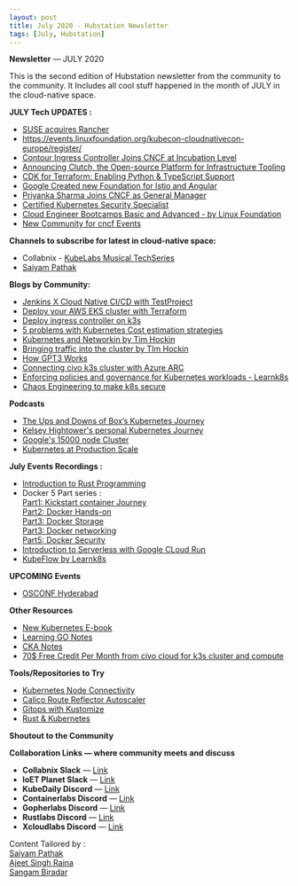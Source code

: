 ```yaml
---
layout: post
title: July 2020 - Hubstation Newsletter 
tags: [July, Hubstation]
---
```


**Newsletter** — JULY 2020

This is the second edition of Hubstation newsletter from the community to the community.
It Includes all cool stuff happened in the month of JULY in the cloud-native space.

**JULY Tech UPDATES :**
* [SUSE acquires Rancher](https://rancher.com/blog/2020/suse-to-acquire-rancher/)
* https://events.linuxfoundation.org/kubecon-cloudnativecon-europe/register/
* [Contour Ingress Controller Joins CNCF at Incubation Level](https://thenewstack.io/contour-ingress-controller-join-cncf-at-incubation-level/)
* [Announcing Clutch, the Open-source Platform for Infrastructure Tooling](https://eng.lyft.com/announcing-clutch-the-open-source-platform-for-infrastructure-tooling-143d00de9713)
* [CDK for Terraform: Enabling Python & TypeScript Support](https://www.hashicorp.com/blog/cdk-for-terraform-enabling-python-and-typescript-support/)
* [Google Created new Foundation for Istio and Angular](https://openusage.org/)
* [Priyanka Sharma Joins CNCF as General Manager](https://www.cncf.io/announcement/2020/06/01/priyanka-sharma-joins-cncf-as-general-manager)
* [Certified Kubernetes Security Specialist](https://training.linuxfoundation.org/certification/certified-kubernetes-security-specialist/#)
* [Cloud Engineer Bootcamps Basic and Advanced - by Linux Foundation](https://www.cncf.io/blog/2020/07/22/advanced-cloud-engineer-bootcamp-to-make-it-simple-for-it-pros-to-learn-cloud/)
* [New Community for cncf Events](https://community.cncf.io/)


**Channels to subscribe for latest in cloud-native space:**
* Collabnix - [KubeLabs Musical TechSeries](https://www.youtube.com/watch?v=0mJBRYyc-Ek&list=PLTUnKbSYLzw0AiKHEnx6SQVFCO-lzC_Uq)
* [Saiyam Pathak](https://youtube.com/saiyam911)


**Blogs by Community:**
* [Jenkins X Cloud Native CI/CD with TestProject](https://collabnix.com/jenkins-x-cloud-native-ci-cd-with-testproject/)
* [Deploy your AWS EKS cluster with Terraform](https://kubezilla.com/deploy-your-aws-eks-cluster-with-terraform/)
* [Deploy ingress controller on k3s](https://rancher.com/blog/2020/deploy-an-ingress-controllers)
* [5 problems with Kubernetes Cost estimation strategies](https://www.fairwinds.com/blog/5-problems-with-kubernetes-cost-estimation-strategies)
* [Kubernetes and Networkin by Tim Hockin](https://speakerdeck.com/thockin/kubernetes-and-networks-why-is-this-so-dang-hard)
* [Bringing traffic into the cluster by TIm Hockin](https://speakerdeck.com/thockin/bringing-traffic-into-your-kubernetes-cluster)
* [How GPT3 Works](https://jalammar.github.io/how-gpt3-works-visualizations-animations/)
* [Connecting civo k3s cluster with Azure ARC](https://hashnode.com/post/connect-civo-k3s-cluster-with-azure-arc-ckcmr5ph200avlis1frgl7lkx)
* [Enforcing policies and governance for Kubernetes workloads - Learnk8s](https://learnk8s.io/kubernetes-policies)
* [Chaos Engineering to make k8s secure](https://logz.io/blog/kubernetes-chaos-engineering-security-networking/)

**Podcasts**
* [The Ups and Downs of Box’s Kubernetes Journey](https://thenewstack.io/the-ups-and-downs-of-boxs-kubernetes-journey/)
* [Kelsey Hightower's personal Kubernetes Journey](https://thenewstack.io/kelsey-hightower-on-his-very-personal-kubernetes-journey/)
* [Google's 15000 node Cluster](https://kubernetespodcast.com/episode/111-scalability/)
* [Kubernetes at Production Scale](https://thenewstack.io/kubernetes-at-production-scale-a-cncf-webinar/)


**July Events Recordings :**
* [Introduction to Rust Programming](https://www.youtube.com/watch?v=oSaBnrYPSeA&t=3072s)
* Docker 5 Part series : <br>
[Part1: Kickstart container Journey](https://youtube.com/watch?v=U_yntAEIE8U&t=0s…)<br>
[Part2: Docker Hands-on](https://youtube.com/watch?v=o7ZA_PAZTnk&t=0s…)<br>
[Part3: Docker Storage](https://youtube.com/watch?v=L5pupPUS2Uo&t=0s…)<br>
[Part3: Docker networking](https://youtube.com/watch?v=oSaBnrYPSeA&t=682s…)<br>
[Part5: Docker Security](https://youtube.com/watch?v=kaFN5wPbZxs&t=0s…)<br>
* [Introduction to Serverless with Google CLoud Run](https://www.youtube.com/watch?v=kaFN5wPbZxs&t=2019s)
* [KubeFlow by Learnk8s](https://event.on24.com/wcc/r/2451691/ED89B0E41E3B88C04ABF98F34E67128A)

**UPCOMING Events**
* [OSCONF Hyderabad](https://www.youtube.com/watch?v=GtAouGq_7zQ)

**Other Resources**
* [New Kubernetes E-book](https://thenewstack.io/new-kubernetes-ebook-learn-the-latest-in-kubernetes-deployments-and-trends/)
* [Learning GO Notes](https://rmoff.net/2020/06/25/learning-golang-some-rough-notes-s01e00/)
* [CKA Notes](https://drive.google.com/file/d/1RhPULD1IAVgCo1KD857iCoaNKuJjQKa1/view)
* [70$ Free Credit Per Month from civo cloud for k3s cluster and compute](https://www.civo.com/?ref=3a1d41)


**Tools/Repositories to Try**
* [Kubernetes Node Connectivity](https://github.com/Stono/kconmon)
* [Calico Route Reflector Autoscaler](https://github.com/mhmxs/calico-route-reflector-operator)
* [Gitops with Kustomize](https://github.com/swade1987/gitops-with-kustomize?utm_sq=gg6q4pkbui)
* [Rust & Kubernetes](http://explorewasm.com/)

**Shoutout to the Community**



**Collaboration Links — where community meets and discuss**
* **Collabnix Slack** —
[Link](https://join.slack.com/t/collabnix/shared_invite/enQtOTMzNDQzODk2Mjg5LWNlNDU2Y2Y3ZTE2MzAyMGUwOGY4NGQ3N2E4ZjY3MjFiYzFhZjlhNWU5NmY1ZTBiM2NkM2U3NmY1N2NmODliMDk)
* **IoET Planet Slack** —
[Link](https://join.slack.com/t/ioetplanet/shared_invite/zt-ew8vjlht-PrkfyVf7ElopQ~6gt9d8PA)
* **KubeDaily Discord** — [Link](https://discord.gg/rEvr7vq)
* **Containerlabs Discord** — [Link](https://discord.gg/rEvr7vq)
* **Gopherlabs Discord** — [Link](https://discord.gg/S3GtFvT)
* **Rustlabs Discord** — [Link](https://discord.gg/aU3yAmF)
* **Xcloudlabs Discord** — [Link](https://discord.gg/QEcu7yK)

Content Tailored by :<br> [Saiyam Pathak](https://twitter.com/SaiyamPathak)<br>
[Ajeet Singh Raina](https://twitter.com/ajeetsraina)<br> [Sangam
Biradar](https://linktr.ee/sangambiradar)
